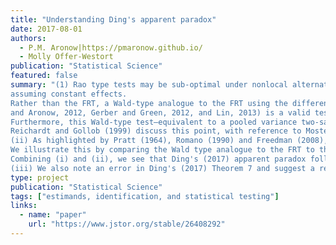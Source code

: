 ```yaml
---
title: "Understanding Ding's apparent paradox"
date: 2017-08-01
authors:
  - P.M. Aronow|https://pmaronow.github.io/
  - Molly Offer‑Westort
publication: "Statistical Science"
featured: false
summary: "(1) Rao type tests may be sub-optimal under nonlocal alternatives (Engle, 1984), and as Ding (2017) shows, the FRT is asymptotically equivalent to a Rao-type test
assuming constant effects. 
Rather than the FRT, a Wald-type analogue to the FRT using the difference in means exists (considered by Freedman, 2008, Samii
and Aronow, 2012, Gerber and Green, 2012, and Lin, 2013) is a valid test of Fisher's null, and does not suffer from the potential pathology of Rao-type tests. 
Furthermore, this Wald-type test—equivalent to a pooled variance two-sample z-test—is asymptotically equivalent to the FRT under local alternatives. 
Reichardt and Gollob (1999) discuss this point, with reference to Mosteller and Rourke (1973). 
(ii) As highlighted by Pratt (1964), Romano (1990) and Freedman (2008), the behavior of tests under incorrect working assumptions may depend on the joint distribution of the data. Analogous to the Behrens-Fisher problem, a test of the null of no average effect that assumes there is no effect on the variance may be more or less powerful than a test of no average effect that makes no such additional assumption. 
We illustrate this by comparing the Wald type analogue to the FRT to the standard Wald-type test of Neyman's null. 
Combining (i) and (ii), we see that Ding's (2017) apparent paradox follows from the use of a suboptimal test under nonlocal alternatives and the well-known behavior of tests of joint hypotheses when one of the constituent hypotheses is false, 
(iii) We also note an error in Ding's (2017) Theorem 7 and suggest a refinement that is correct at full generality. "
type: project
publication: "Statistical Science"
tags: ["estimands, identification, and statistical testing"]
links:
  - name: "paper"
    url: "https://www.jstor.org/stable/26408292"
---
```

